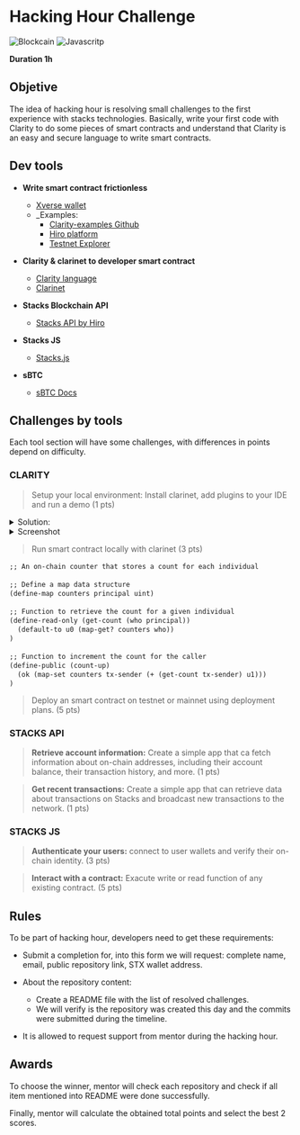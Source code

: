 # Hacking Hour Challenge

![Blockcain](https://img.shields.io/badge/Blockchain.com-121D33?style=for-the-badge&logo=blockchain.com&logoColor=white)
![Javascritp](https://img.shields.io/badge/JavaScript-F7DF1E.svg?style=for-the-badge&logo=JavaScript&logoColor=black)

**Duration 1h**

## Objetive

The idea of hacking hour is resolving small challenges to the first experience with stacks technologies.  Basically, write your first code with Clarity to do some pieces of smart contracts and understand that Clarity is an easy and secure language to write smart contracts.

## Dev tools

- **Write smart contract frictionless**
  - [Xverse wallet](https://www.xverse.app/)
  - _Examples:
    - [Clarity-examples Github](https://github.com/hirosystems/clarity-examples/)
    - [Hiro platform](https://platform.hiro.so/projects)
    - [Testnet Explorer](https://explorer.hiro.so/?chain=testnet&api=https://api.nakamoto.testnet.hiro.so)

- **Clarity & clarinet to developer smart contract**
  - [Clarity language](https://book.clarity-lang.org/title-page.html)
  - [Clarinet](https://docs.hiro.so/stacks/clarinet)

- **Stacks Blockchain API**
  - [Stacks API by Hiro](https://docs.hiro.so/stacks)

- **Stacks JS**
  - [Stacks.js](https://docs.hiro.so/stacks/stacks.js)

- **sBTC**
  - [sBTC Docs](https://stacks-network.github.io/sbtc-docs/introduction.html)

## Challenges by tools

Each tool section will have some challenges, with differences in points depend on difficulty.

### CLARITY

> Setup your local environment: Install clarinet, add plugins to your IDE and run a demo  (1 pts)

<details>
  <summary>Solution: </summary>

```bash
sudo apt install build-essential pkg-config libssl-dev

git clone https://github.com/hirosystems/clarinet.git --recursive
cd clarinet
cargo clarinet-install

git checkout main

git pull
git submodule update --recursive

% clarinet --version
clarinet-cli 1.0.2
```
</details>

<details>
    <summary>Screenshot</summary>

![Imge](./img1.png)
</details>

> Run smart contract locally with clarinet (3 pts)

```clarinet
;; An on-chain counter that stores a count for each individual

;; Define a map data structure
(define-map counters principal uint)

;; Function to retrieve the count for a given individual
(define-read-only (get-count (who principal))
  (default-to u0 (map-get? counters who))
)

;; Function to increment the count for the caller
(define-public (count-up)
  (ok (map-set counters tx-sender (+ (get-count tx-sender) u1)))
)
```

> Deploy an smart contract on testnet or mainnet using deployment plans. (5 pts)

### STACKS API

> **Retrieve account information:** Create a simple app that ca fetch information about on-chain addresses, including their account balance, their transaction history, and more. (1 pts)

> **Get recent transactions:** Create a simple app that can retrieve data about transactions on Stacks and broadcast new transactions to the network. (1 pts)

### STACKS JS

> **Authenticate your users:** connect to user wallets and verify their on-chain identity. (3 pts)

> **Interact with a contract:** Exacute write or read function of any existing contract. (5 pts)

## Rules

To be part of hacking hour, developers need to get these requirements:

- Submit a completion for, into this form we will request: complete name, email, public repository link, STX wallet address.

- About the repository content:
  - Create a README file with the list of resolved challenges.
  - We will verify is the repository was created this day and the commits were submitted during the timeline.
- It is allowed to request support from mentor during the hacking hour.

## Awards

To choose the winner, mentor will check each repository and check if all item mentioned into README were done successfully.

Finally, mentor will calculate the obtained total points and select the best 2 scores.
